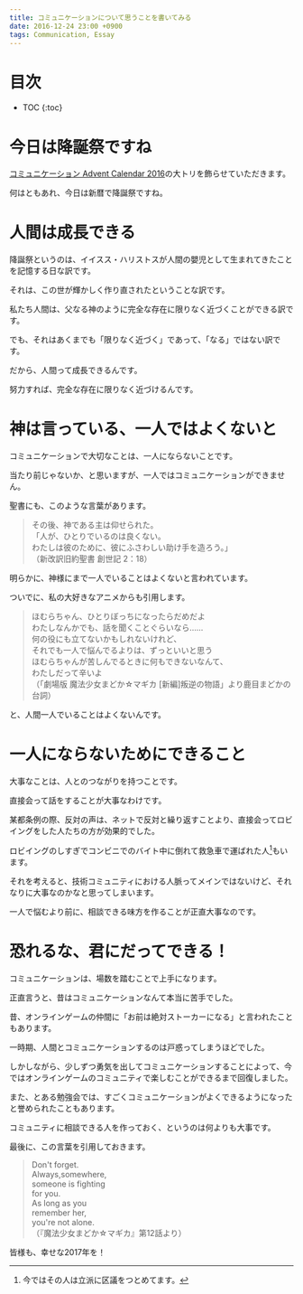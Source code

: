 ```yaml
---
title: コミュニケーションについて思うことを書いてみる
date: 2016-12-24 23:00 +0900
tags: Communication, Essay
---
```


# 目次

* TOC
{:toc}

# 今日は降誕祭ですね

[コミュニケーション Advent Calendar 2016](http://qiita.com/advent-calendar/2016/communication)の大トリを飾らせていただきます。

何はともあれ、今日は新暦で降誕祭ですね。

# 人間は成長できる

降誕祭というのは、イイスス・ハリストスが人間の嬰児として生まれてきたことを記憶する日な訳です。

それは、この世が輝かしく作り直されたということな訳です。

私たち人間は、父なる神のように完全な存在に限りなく近づくことができる訳です。

でも、それはあくまでも「限りなく近づく」であって、「なる」ではない訳です。

だから、人間って成長できるんです。

努力すれば、完全な存在に限りなく近づけるんです。

# 神は言っている、一人ではよくないと

コミュニケーションで大切なことは、一人にならないことです。

当たり前じゃないか、と思いますが、一人ではコミュニケーションができません。

聖書にも、このような言葉があります。

> その後、神である主は仰せられた。  
>「人が、ひとりでいるのは良くない。  
> わたしは彼のために、彼にふさわしい助け手を造ろう。」  
> （新改訳旧約聖書 創世記 2：18）

明らかに、神様にまで一人でいることはよくないと言われています。

ついでに、私の大好きなアニメからも引用します。

> ほむらちゃん、ひとりぼっちになったらだめだよ  
> わたしなんかでも、話を聞くことぐらいなら……  
> 何の役にも立てないかもしれないけれど、  
> それでも一人で悩んでるよりは、ずっといいと思う  
> ほむらちゃんが苦しんでるときに何もできないなんて、  
> わたしだって辛いよ  
> （「劇場版 魔法少女まどか☆マギカ [新編]叛逆の物語」より鹿目まどかの台詞）

と、人間一人でいることはよくないんです。

# 一人にならないためにできること

大事なことは、人とのつながりを持つことです。

直接会って話をすることが大事なわけです。

某都条例の際、反対の声は、ネットで反対と繰り返すことより、直接会ってロビイングをした人たちの方が効果的でした。

ロビイングのしすぎでコンビニでのバイト中に倒れて救急車で運ばれた人[^1]もいます。

[^1]: 今ではその人は立派に区議をつとめてます。

それを考えると、技術コミュニティにおける人脈ってメインではないけど、それなりに大事なのかなと思ってしまいます。

一人で悩むより前に、相談できる味方を作ることが正直大事なのです。

# 恐れるな、君にだってできる！

コミュニケーションは、場数を踏むことで上手になります。

正直言うと、昔はコミュニケーションなんて本当に苦手でした。

昔、オンラインゲームの仲間に「お前は絶対ストーカーになる」と言われたこともあります。

一時期、人間とコミュニケーションするのは戸惑ってしまうほどでした。

しかしながら、少しずつ勇気を出してコミュニケーションすることによって、今ではオンラインゲームのコミュニティで楽しむことができるまで回復しました。

また、とある勉強会では、すごくコミュニケーションがよくできるようになったと誉められたこともあります。

コミュニティに相談できる人を作っておく、というのは何よりも大事です。

最後に、この言葉を引用しておきます。

> Don't forget.  
> Always,somewhere,  
> someone is fighting  
> for you.  
> As long as you  
> remember her,  
> you're not alone.  
> （『魔法少女まどか☆マギカ』第12話より）

皆様も、幸せな2017年を！
